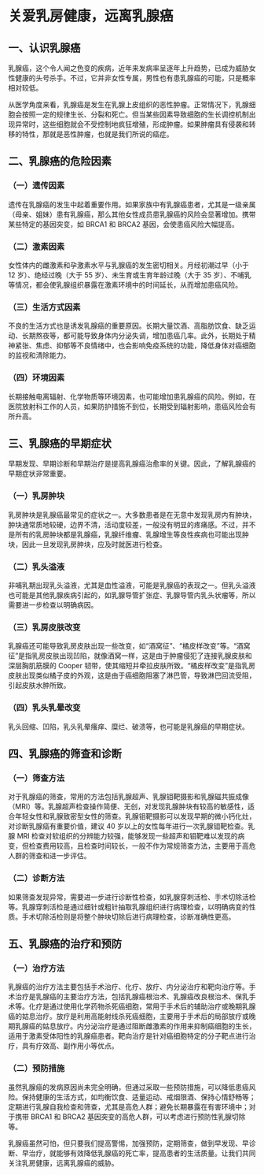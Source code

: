 # 关爱乳房健康，远离乳腺癌

## 一、认识乳腺癌
乳腺癌，这个令人闻之色变的疾病，近年来发病率呈逐年上升趋势，已成为威胁女性健康的头号杀手。不过，它并非女性专属，男性也有患乳腺癌的可能，只是概率相对较低。

从医学角度来看，乳腺癌是发生在乳腺上皮组织的恶性肿瘤。正常情况下，乳腺细胞会按照一定的规律生长、分裂和死亡。但当某些因素导致细胞的生长调控机制出现异常时，这些细胞就会不受控制地疯狂增殖，形成肿瘤。如果肿瘤具有侵袭和转移的特性，那就是恶性肿瘤，也就是我们所说的癌症。

## 二、乳腺癌的危险因素
### （一）遗传因素
遗传在乳腺癌的发生中起着重要作用。如果家族中有乳腺癌患者，尤其是一级亲属（母亲、姐妹）患有乳腺癌，那么其他女性成员患乳腺癌的风险会显著增加。携带某些特定的基因突变，如 BRCA1 和 BRCA2 基因，会使患癌风险大幅提高。

### （二）激素因素
女性体内的雌激素和孕激素水平与乳腺癌的发生密切相关。月经初潮过早（小于 12 岁）、绝经过晚（大于 55 岁）、未生育或生育年龄过晚（大于 35 岁）、不哺乳等情况，都会使乳腺组织暴露在激素环境中的时间延长，从而增加患癌风险。

### （三）生活方式因素
不良的生活方式也是诱发乳腺癌的重要原因。长期大量饮酒、高脂肪饮食、缺乏运动、长期熬夜等，都可能导致身体内分泌失调，增加患癌几率。此外，长期处于精神紧张、焦虑、抑郁等不良情绪中，也会影响免疫系统的功能，降低身体对癌细胞的监视和清除能力。

### （四）环境因素
长期接触电离辐射、化学物质等环境因素，也可能增加患乳腺癌的风险。例如，在医院放射科工作的人员，如果防护措施不到位，长期受到辐射影响，患癌风险会有所升高。

## 三、乳腺癌的早期症状
早期发现、早期诊断和早期治疗是提高乳腺癌治愈率的关键。因此，了解乳腺癌的早期症状非常重要。

### （一）乳房肿块
乳房肿块是乳腺癌最常见的症状之一。大多数患者是在无意中发现乳房内有肿块，肿块通常质地较硬，边界不清，活动度较差，一般没有明显的疼痛感。不过，并不是所有的乳房肿块都是乳腺癌，乳腺纤维瘤、乳腺增生等良性疾病也可能出现肿块，因此一旦发现乳房肿块，应及时就医进行检查。

### （二）乳头溢液
非哺乳期出现乳头溢液，尤其是血性溢液，可能是乳腺癌的表现之一。但乳头溢液也可能是其他乳腺疾病引起的，如乳腺导管扩张症、乳腺导管内乳头状瘤等，所以需要进一步检查以明确病因。

### （三）乳房皮肤改变
乳腺癌还可能导致乳房皮肤出现一些改变，如“酒窝征”、“橘皮样改变”等。“酒窝征”是指乳房皮肤出现凹陷，就像酒窝一样，这是由于肿瘤侵犯了连接乳腺皮肤和深层胸肌筋膜的 Cooper 韧带，使其缩短并牵拉皮肤所致。“橘皮样改变”是指乳房皮肤出现类似橘子皮的外观，这是由于癌细胞阻塞了淋巴管，导致淋巴回流受阻，引起皮肤水肿所致。

### （四）乳头乳晕改变
乳头回缩、凹陷，乳头乳晕瘙痒、糜烂、破溃等，也可能是乳腺癌的早期症状。

## 四、乳腺癌的筛查和诊断
### （一）筛查方法
对于乳腺癌的筛查，常用的方法包括乳腺超声、乳腺钼靶摄影和乳腺磁共振成像（MRI）等。乳腺超声检查操作简便、无创，对发现乳腺肿块有较高的敏感性，适合年轻女性和乳腺致密型女性的筛查。乳腺钼靶摄影可以发现早期的微小钙化灶，对诊断乳腺癌有重要价值，建议 40 岁以上的女性每年进行一次乳腺钼靶检查。乳腺 MRI 检查对软组织的分辨能力较强，能够发现一些超声和钼靶难以发现的病变，但检查费用较高，且检查时间较长，一般不作为常规筛查方法，主要用于高危人群的筛查和进一步评估。

### （二）诊断方法
如果筛查发现异常，需要进一步进行诊断性检查，如乳腺穿刺活检、手术切除活检等。乳腺穿刺活检是通过细针或粗针抽取乳腺组织进行病理检查，以明确病变的性质。手术切除活检则是将整个肿块切除后进行病理检查，诊断准确性更高。

## 五、乳腺癌的治疗和预防
### （一）治疗方法
乳腺癌的治疗方法主要包括手术治疗、化疗、放疗、内分泌治疗和靶向治疗等。手术治疗是乳腺癌的主要治疗方法，包括乳腺癌根治术、乳腺癌改良根治术、保乳手术等。化疗是通过使用化学药物杀死癌细胞，常用于手术后的辅助治疗或晚期乳腺癌的姑息治疗。放疗是利用高能射线杀死癌细胞，主要用于手术后的局部放疗或晚期乳腺癌的姑息放疗。内分泌治疗是通过阻断雌激素的作用来抑制癌细胞的生长，适用于激素受体阳性的乳腺癌患者。靶向治疗是针对癌细胞特定的分子靶点进行治疗，具有疗效高、副作用小等优点。

### （二）预防措施
虽然乳腺癌的发病原因尚未完全明确，但通过采取一些预防措施，可以降低患癌风险。保持健康的生活方式，如均衡饮食、适量运动、戒烟限酒、保持心情舒畅等；定期进行乳腺自我检查和筛查，尤其是高危人群；避免长期暴露在有害环境中；对于携带 BRCA1 和 BRCA2 基因突变的高危人群，可以考虑进行预防性乳腺切除等。

乳腺癌虽然可怕，但只要我们提高警惕，加强预防，定期筛查，做到早发现、早诊断、早治疗，就能够有效降低乳腺癌的死亡率，提高患者的生活质量。让我们共同关注乳房健康，远离乳腺癌的威胁。 